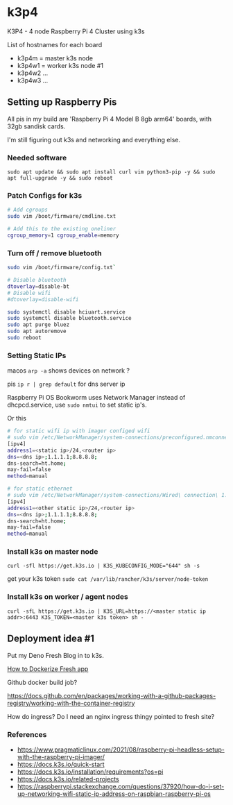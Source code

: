 # k3p4

K3P4 - 4 node Raspberry Pi 4 Cluster using k3s

List of hostnames for each board

- k3p4m = master k3s node
- k3p4w1 = worker k3s node #1
- k3p4w2 ...
- k3p4w3 ...

## Setting up Raspberry Pis

All pis in my build are 'Raspberry Pi 4 Model B 8gb arm64' boards, with 32gb sandisk cards.

I'm still figuring out k3s and networking and everything else.

### Needed software

`sudo apt update && sudo apt install curl vim python3-pip -y && sudo apt full-upgrade -y && sudo reboot`

### Patch Configs for k3s

```sh
# Add cgroups
sudo vim /boot/firmware/cmdline.txt

# Add this to the existing oneliner
cgroup_memory=1 cgroup_enable=memory
```

### Turn off / remove bluetooth

```sh
sudo vim /boot/firmware/config.txt`

# Disable bluetooth
dtoverlay=disable-bt
# Disable wifi
#dtoverlay=disable-wifi
```

```sh
sudo systemctl disable hciuart.service
sudo systemctl disable bluetooth.service
sudo apt purge bluez
sudo apt autoremove
sudo reboot
```

### Setting Static IPs

macos `arp -a` shows devices on network ?

pis `ip r | grep default` for dns server ip

<!-- # This didn't work because Raspberry Pi OS Bookworm uses Network Manager instead of dhcp
```sh
# sudo vim /etc/dhcpcd.conf

interface eth0
metric 300
static ip_address=192.168.0.40/24
static routers=192.168.0.1
static domain_name_servers=192.168.0.1

interface wlan0
metric 200
``` -->

Raspberry Pi OS Bookworm uses Network Manager instead of dhcpcd.service, use `sudo nmtui` to set static ip's.

Or this

```sh
# for static wifi ip with imager configed wifi
# sudo vim /etc/NetworkManager/system-connections/preconfigured.nmconnection
[ipv4]
address1=<static ip>/24,<router ip>
dns=<dns ip>;1.1.1.1;8.8.8.8;
dns-search=ht.home;
may-fail=false
method=manual

# for static ethernet
# sudo vim /etc/NetworkManager/system-connections/Wired\ connection\ 1.nmconnection
[ipv4]
address1=<other static ip>/24,<router ip>
dns=<dns ip>;1.1.1.1;8.8.8.8;
dns-search=ht.home;
may-fail=false
method=manual
```

### Install k3s on master node

`curl -sfl https://get.k3s.io | K3S_KUBECONFIG_MODE="644" sh -s`

get your k3s token `sudo cat /var/lib/rancher/k3s/server/node-token`

### Install k3s on worker / agent nodes

`curl -sfL https://get.k3s.io | K3S_URL=https://<master static ip addr>:6443 K3S_TOKEN=<master k3s token> sh -`

## Deployment idea #1

Put my Deno Fresh Blog in to k3s.

[How to Dockerize Fresh app](https://fresh.deno.dev/docs/concepts/deployment)

Github docker build job?

https://docs.github.com/en/packages/working-with-a-github-packages-registry/working-with-the-container-registry

How do ingress? Do I need an nginx ingress thingy pointed to fresh site?

### References

- https://www.pragmaticlinux.com/2021/08/raspberry-pi-headless-setup-with-the-raspberry-pi-imager/
- https://docs.k3s.io/quick-start
- https://docs.k3s.io/installation/requirements?os=pi
- https://docs.k3s.io/related-projects
- https://raspberrypi.stackexchange.com/questions/37920/how-do-i-set-up-networking-wifi-static-ip-address-on-raspbian-raspberry-pi-os
